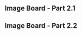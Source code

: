 ## Image Board - Part 2.1

<!-- 1. Add a new POST route in your server to handle the incoming data from the form -->
<!-- - add a middleware to handle FormData to access the uploaded file and it should be automatically saved in a folder -->
<!-- 2. In your client you'll need to add a form to your index.html with corresponding input fields to upload and update an image in your server -->
<!-- - you will need to send the data as FormData. Add two methods in the methods keyword in VueJs where you will handle file changes and handle the submit (here you will create the form data and send it via fetch to your server) -->
<!-- - in the fetch response you'll need to handle the response and update the images array accordingly -->

## Image Board - Part 2.2

<!-- 1. Add a new POST route in your server to handle the incoming data from the Vue as multipart/formdata -->

<!-- -   add a middleware to handle FormData to access the uploaded file and it should be automatically saved in a folder (done in 2.1) -->
<!-- -   add a middleware to upload the file to AWS -->
<!-- -   in your POST route yourself you should then update your database after the upload -->
<!-- -   for that you'll need a new db function to insert new image data -->
<!-- -   after inserting the data to the database was successful send the image data back to your client -->

<!-- 2. For the client see Part 2.1 -->
